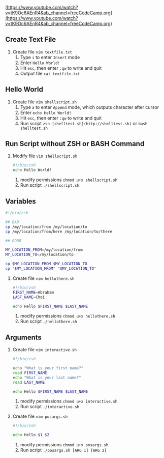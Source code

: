 [https://www.youtube.com/watch?v=tK9Oc6AEnR4&ab_channel=freeCodeCamp.org](https://www.youtube.com/watch?v=tK9Oc6AEnR4&ab_channel=freeCodeCamp.org)

## Create Text File

1. Create file `vim textfile.txt`
    1. Type `i` to enter `Insert` mode
    2. Enter `Hello World!`
    3. Hit `esc`, then enter `:qw` to write and quit
    4. Output file `cat textfile.txt`
    

## Hello World

1. Create file `vim shellscript.sh`
    1. Type `a` to enter `Append` mode, which outputs character after cursor
    2. Enter `echo Hello World!`
    3. Hit `esc`, then enter `:qw` to write and quit
    4. Run script `zsh [shelltest.sh](http://shelltest.sh)` or `bash shelltest.sh`

## Run Script without ZSH or BASH Command

1. Modify file `vim shellscript.sh`
    
    ```bash
    #!/bin/zsh
    echo Hello World!
    ```
    
    1. modify permissions `chmod u+x shellscript.sh`
    2. Run script `./shellscript.sh`

## Variables

```bash
#!/bin/zsh

## BAD
cp /my/location/from /my/location/to
cp /my/location/from/here /my/location/to/there

## GOOD

MY_LOCATION_FROM=/my/location/from
MY_LOCATION_TO=/my/location/to

cp $MY_LOCATION_FROM $MY_LOCATION_TO
cp "$MY_LOCATION_FROM" "$MY_LOCATION_TO"
```

1. Create file `vim hellothere.sh`
    
    ```bash
    #!/bin/zsh
    FIRST_NAME=Abraham
    LAST_NAME=Choi
    
    echo Hello $FIRST_NAME $LAST_NAME
    ```
    
    1. modify permissions `chmod u+x hellothere.sh`
    2. Run script `./hellothere.sh`
    

## Arguments

1. Create file `vim interactive.sh`
    
    ```bash
    #!/bin/zsh
    
    echo "What is your first name?"
    read FIRST_NAME
    echo "What is your last name?"
    read LAST_NAME
    
    echo Hello $FIRST_NAME $LAST_NAME
    ```
    
    1. modify permissions `chmod u+x interactive.sh`
    2. Run script `./interactive.sh`

1. Create file `vim posargs.sh`
    
    ```bash
    #!/bin/zsh
    
    echo Hello $1 $2
    ```
    
    1. modify permissions `chmod u+x posargs.sh`
    2. Run script `./posargs.sh [ARG 1] [ARG 2]`